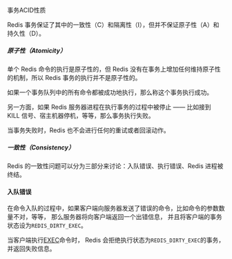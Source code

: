 事务ACID性质

Redis 事务保证了其中的一致性（C）和隔离性（I），但并不保证原子性（A）和持久性（D）。

##### 原子性（Atomicity）

单个 Redis 命令的执行是原子性的，但 Redis 没有在事务上增加任何维持原子性的机制，所以 Redis 事务的执行并不是原子性的。

如果一个事务队列中的所有命令都被成功地执行，那么称这个事务执行成功。

另一方面，如果 Redis 服务器进程在执行事务的过程中被停止 —— 比如接到 KILL 信号、宿主机器停机，等等，那么事务执行失败。

当事务失败时，Redis 也不会进行任何的重试或者回滚动作。

##### 一致性（Consistency）

Redis 的一致性问题可以分为三部分来讨论：入队错误、执行错误、Redis 进程被终结。

#### 入队错误

在命令入队的过程中，如果客户端向服务器发送了错误的命令，比如命令的参数数量不对，等等， 那么服务器将向客户端返回一个出错信息， 并且将客户端的事务状态设为`REDIS_DIRTY_EXEC`。

当客户端执行[EXEC](http://redis.readthedocs.org/en/latest/transaction/exec.html#exec)命令时， Redis 会拒绝执行状态为`REDIS_DIRTY_EXEC`的事务， 并返回失败信息。

